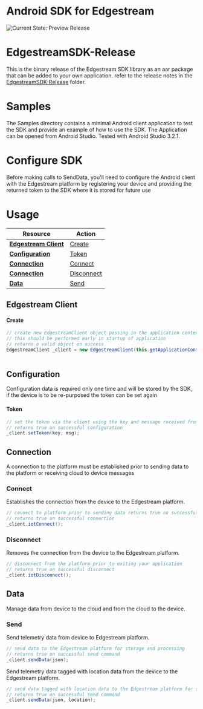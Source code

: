 # Android SDK for Edgestream

![Current State: Preview Release](https://img.shields.io/badge/Current_State-Preview_Release-brightgreen.svg) 

# EdgestreamSDK-Release

This is the binary release of the Edgestream SDK library as an aar package that can be added to your own application. refer to the release notes in the [EdgestreamSDK-Release](EdgestreamSDK-Release/) folder.

# Samples

The Samples directory contains a minimal Android client application to test the SDK and provide an example of how to use the SDK. The Application can be opened from Android Studio.  Tested with Android Studio 3.2.1.

# Configure SDK

Before making calls to SendData, you'll need to configure the Android client with the Edgestream platform by registering your device and providing the returned token to the SDK where it is stored for future use

# Usage

| Resource                                              | Action                                                |
| ----------------------------------------------------- | ----------------------------------------------------- |
| **[Edgestream Client](#edgestream-client)**           | [Create](#create)                                     |
| **[Configuration](#configuration)**                   | [Token](#token)                                       |
| **[Connection](#connection)**                         | [Connect](#connect)                                   |
| **[Connection](#connection)**                         | [Disconnect](#disconnect)                             |
| **[Data](#data)**                                     | [Send](#send)                                         |



## Edgestream Client

#### Create
```java
// create new EdgestreamClient object passing in the application context as a parameter 
// this should be performed early in startup of application
// returns a valid object on success
EdgestreamClient _client = new EdgestreamClient(this.getApplicationContext());
	
```

## Configuration

Configuration data is required only one time and will be stored by the SDK, if the device is to be re-purposed the token can be set again

#### Token
```java
// set the token via the client using the key and message received from add device 
// returns true on successful configuration
_client.setToken(key, msg);

```

## Connection

A connection to the platform must be established prior to sending data to the platform or receiving cloud to device messages

### Connect

Establishes the connection from the device to the Edgestream platform.

```java
// connect to platform prior to sending data returns true on successful connection
// returns true on successful connection
_client.iotConnect();

```

### Disconnect

Removes the connection from the device to the Edgestream platform.


```java
// disconnect from the platform prior to exiting your application
// returns true on successful disconnect
_client.iotDisconnect();

```

## Data

Manage data from device to the cloud and from the cloud to the device.

### Send

Send telemetry data from device to Edgestream platform.

```java
// send data to the Edgestream platform for storage and processing
// returns true on successful send command
_client.sendData(json);

```

Send telemetry data tagged with location data from the device to the Edgestream platform.

```java
// send data tagged with location data to the Edgestream platform for storage and processing
// returns true on successful send command
_client.sendData(json, location);

```